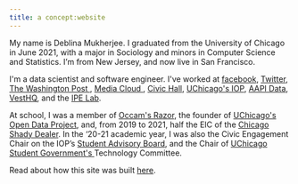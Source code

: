 ```yaml
---
title: a concept:website
---
```


My name is Deblina Mukherjee. I graduated from the University of Chicago in June 2021, with a major in Sociology and minors in Computer Science and Statistics. I’m from New Jersey, and now live in San Francisco.

I'm a data scientist and software engineer. I've  worked at <a href="https://www.facebook.com/" target="_blank">facebook</a>, <a href="https://blog.twitter.com/en_us/topics/product/2021/introducing-birdwatch-a-community-based-approach-to-misinformation.html" target ="_blank">Twitter</a>, <a href="https://www.washingtonpost.com/pr/2021/01/25/washington-post-announces-2021-newsroom-engineering-interns/" target="_blank">The Washington Post </a>, <a href="https://mediacloud.org/about" target="_blank"> Media Cloud </a>, <a href="https://civichall.org/" target="_blank">Civic Hall</a>, <a href="http://politics.uchicago.edu/" target="_blank">UChicago's IOP</a>, <a href="https://aapidata.com/" target="_blank">AAPI Data</a>, <a href="https://www.vesthq.com/" target="_blank">VestHQ</a>, and the <a href="https://home.uchicago.edu/~gulotty/IPElab.html" target="_blank">IPE Lab</a>.

At school, I was a member of <a href="http://occam.uchicago.edu/" target="_blank">Occam's Razor</a>, the founder of <a href="https://github.com/UCOpenData" target="_blank">UChicago's Open Data Project</a>, and, from 2019 to 2021, half the EIC of the <a href="https://twitter.com/chishadydealer?lang=en" target="_blank">Chicago Shady Dealer</a>. In the ‘20-21 academic year, I was also the Civic Engagement Chair on the IOP’s <a href="https://politics.uchicago.edu/get-involved/for-students#studentLedPrograms" target="_blank">Student Advisory Board</a>, and the Chair of <a href = "https://uccc.squarespace.com/" target="_blank"> UChicago Student Government's </a> Technology Committee.

Read about how this site was built [here](/colophon/).
